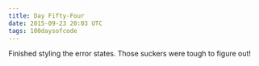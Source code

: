 ```yaml
---
title: Day Fifty-Four
date: 2015-09-23 20:03 UTC
tags: 100daysofcode
---
```


Finished styling the error states. Those suckers were tough to figure out!
